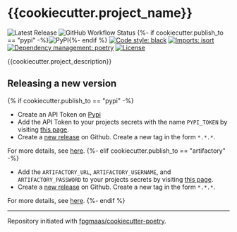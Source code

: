 # {{cookiecutter.project_name}}

![Latest Release](https://img.shields.io/github/v/release/{{cookiecutter.github_author_handle}}/{{cookiecutter.project_name}})
![GitHub Workflow Status](https://img.shields.io/github/workflow/status/{{cookiecutter.github_author_handle}}/{{cookiecutter.project_name}}/merge-to-main)
{%- if cookiecutter.publish_to == "pypi" -%}![PyPI](https://img.shields.io/pypi/v/{{cookiecutter.project_name}}){%- endif %}
[![Code style: black](https://img.shields.io/badge/code%20style-black-000000.svg)](https://github.com/psf/black)
[![Imports: isort](https://img.shields.io/badge/%20imports-isort-%231674b1)](https://pycqa.github.io/isort/)
[![Dependency management: poetry](https://img.shields.io/badge/tool-poetry-orange)](https://pycqa.github.io/isort/)
[![License](https://img.shields.io/github/license/{{cookiecutter.github_author_handle}}/{{cookiecutter.project_name}})](https://github.com/{{cookiecutter.github_author_handle}}/{{cookiecutter.project_name}}/blob/main/LICENSE)

{{cookiecutter.project_description}}


## Releasing a new version

{% if cookiecutter.publish_to == "pypi" -%}
- Create an API Token on [Pypi](https://pypi.org/)
- Add the API Token to your projects secrets with the name `PYPI_TOKEN` by visiting [this page](https://github.com/{{cookiecutter.github_author_handle}}/{{cookiecutter.project_name}}/settings/secrets/actions/new).
- Create a [new release](https://github.com/{{cookiecutter.github_author_handle}}/{{cookiecutter.project_name}}/releases/new) on Github. Create a new tag in the form `*.*.*`.

For more details, see [here](https://fpgmaas.github.io/cookiecutter-poetry/releasing.html).
{%- elif cookiecutter.publish_to == "artifactory" -%}
- Add the `ARTIFACTORY_URL`, `ARTIFACTORY_USERNAME`, and `ARTIFACTORY_PASSWORD` to your projects secrets by visiting [this page](https://github.com/{{cookiecutter.github_author_handle}}/{{cookiecutter.project_name}}/settings/secrets/actions/new).
- Create a [new release](https://github.com/{{cookiecutter.github_author_handle}}/{{cookiecutter.project_name}}/releases/new) on Github. Create a new tag in the form `*.*.*`.

For more details, see [here](https://fpgmaas.github.io/cookiecutter-poetry/releasing.html).
{%- endif %}

---------

Repository initiated with [fpgmaas/cookiecutter-poetry](https://github.com/fpgmaas/cookiecutter-poetry).